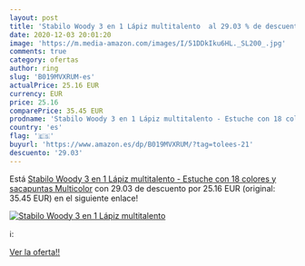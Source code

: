 ```yaml
---
layout: post
title: 'Stabilo Woody 3 en 1 Lápiz multitalento  al 29.03 % de descuento'
date: 2020-12-03 20:01:20
image: 'https://m.media-amazon.com/images/I/51DDkIku6HL._SL200_.jpg'
comments: true
category: ofertas
author: ring
slug: 'B019MVXRUM-es'
actualPrice: 25.16 EUR
currency: EUR
price: 25.16
comparePrice: 35.45 EUR
prodname: 'Stabilo Woody 3 en 1 Lápiz multitalento - Estuche con 18 colores y sacapuntas  Multicolor'
country: 'es'
flag: '🇪🇸'
buyurl: 'https://www.amazon.es/dp/B019MVXRUM/?tag=tolees-21'
descuento: '29.03'
---
```


Está [Stabilo Woody 3 en 1 Lápiz multitalento - Estuche con 18 colores y sacapuntas  Multicolor](https://www.amazon.es/dp/B019MVXRUM/?tag=tolees-21) con 29.03 de descuento por 25.16 EUR (original: 35.45 EUR) en el siguiente enlace!

[![Stabilo Woody 3 en 1 Lápiz multitalento ](https://m.media-amazon.com/images/I/51DDkIku6HL._SL200_.jpg)](https://www.amazon.es/dp/B019MVXRUM/?tag=tolees-21)

ℹ️:


[Ver la oferta!!](https://www.amazon.es/dp/B019MVXRUM/?tag=tolees-21)
